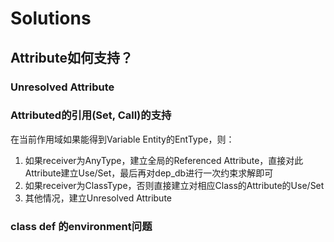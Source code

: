 # Solutions
## Attribute如何支持？
### Unresolved Attribute

### Attributed的引用(Set, Call)的支持
在当前作用域如果能得到Variable Entity的EntType，则：

1. 如果receiver为AnyType，建立全局的Referenced Attribute，直接对此Attribute建立Use/Set，最后再对dep_db进行一次约束求解即可
2. 如果receiver为ClassType，否则直接建立对相应Class的Attribute的Use/Set
3. 其他情况，建立Unresolved Attribute


### class def 的environment问题


